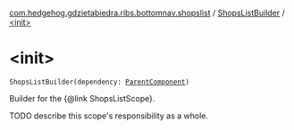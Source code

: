 [com.hedgehog.gdzietabiedra.ribs.bottomnav.shopslist](../index.md) / [ShopsListBuilder](index.md) / [&lt;init&gt;](./-init-.md)

# &lt;init&gt;

`ShopsListBuilder(dependency: `[`ParentComponent`](-parent-component/index.md)`)`

Builder for the {@link ShopsListScope}.

TODO describe this scope's responsibility as a whole.

